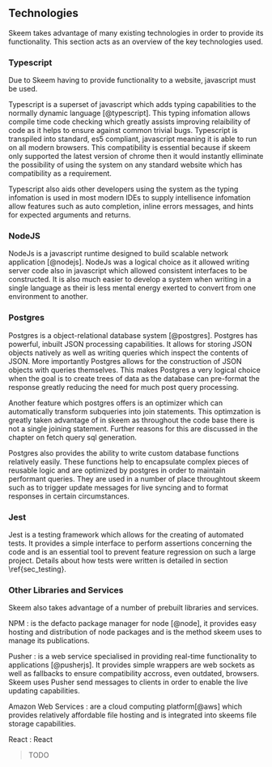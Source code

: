 ## Technologies

Skeem takes advantage of many existing technologies in order to provide its functionality. This section acts as an overview of the key technologies used.

### Typescript

Due to Skeem having to provide functionality to a website, javascript must be used.

Typescript is a superset of javascript which adds typing capabilities to the normally dynamic language [@typescript]. This typing infomation allows compile time code checking which greatly assists improving relaibility of code as it helps to ensure against common trivial bugs. Typescript is transpiled into standard, es5 compliant, javascript meaning it is able to run on all modern browsers. This compatibility is essential because if skeem only supported the latest version of chrome then it would instantly elliminate the possibility of using the system on any standard website which has compatibility as a requirement.

Typescript also aids other developers using the system as the typing infomation is used in most modern IDEs to supply intellisence infomation allow features such as auto completion, inline errors messages, and hints for expected arguments and returns.

### NodeJS

NodeJs is a javascript runtime designed to build scalable network application [@nodejs]. NodeJs was a logical choice as it allowed writing server code also in javascript which allowed consistent interfaces to be constructed. It is also much easier to develop a system when writing in a single language as their is less mental energy exerted to convert from one environment to another.

### Postgres

Postgres is a object-relational database system [@postgres]. Postgres has powerful, inbuilt JSON processing capabilities. It allows for storing JSON objects natively as well as writing queries which inspect the contents of JSON. More importantly Postgres allows for the construction of JSON objects with queries themselves. This makes Postgres a very logical choice when the goal is to create trees of data as the database can pre-format the response greatly reducing the need for much post query processing.

Another feature which postgres offers is an optimizer which can automatically transform subqueries into join statements. This optimzation is greatly taken advantage of in skeem as throughout the code base there is not a single joining statement. Further reasons for this are discussed in the chapter on fetch query sql generation.

Postgres also provides the ability to write custom database functions relatively easily. These functions help to encapsulate complex pieces of reusable logic and are optimized by postgres in order to maintain performant queries. They are used in a number of place throughtout skeem such as to trigger update messages for live syncing and to format responses in certain circumstances.

### Jest

Jest is a testing framework which allows for the creating of automated tests. It provides a simple interface to perform assertions concerning the code and is an essential tool to prevent feature regression on such a large project. Details about how tests were written is detailed in section \ref{sec_testing}.

### Other Libraries and Services

Skeem also takes advantage of a number of prebuilt libraries and services.

NPM
: is the defacto package manager for node [@node], it provides easy hosting and distribution of node packages and is the method skeem uses to manage its publications.

Pusher
: is a web service specialised in providing real-time functionality to applications [@pusherjs]. It provides simple wrappers are web sockets as well as fallbacks to ensure compatibility accross, even outdated, browsers. Skeem uses Pusher send messages to clients in order to enable the live updating capabilities.

Amazon Web Services
: are a cloud computing platform[@aws] which provides relatively affordable file hosting and is integrated into skeems file storage capabilities.

React
: React

> TODO
